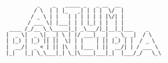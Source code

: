                                  _    _   _____ _   _ __  __             
                                / \  | | |_   _| | | |  \/  |            
                               / _ \ | |   | | | | | | |\/| |            
                              / ___ \| |___| | | |_| | |  | |            
                        ____ /_/__ \_\_____|_| _\___/|_|__|_|___    _    
                       |  _ \|  _ \|_ _| \ | |/ ___|_ _|  _ \_ _|  / \   
                       | |_) | |_) || ||  \| | |    | || |_) | |  / _ \  
                       |  __/|  _ < | || |\  | |___ | ||  __/| | / ___ \ 
                       |_|   |_| \_\___|_| \_|\____|___|_|  |___/_/   \_\
                                                   
